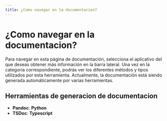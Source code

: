 ```yaml
---
title: ¿Como navegar en la documentacion?
---
```


# ¿Como navegar en la documentacion? 

Para navegar en esta página de documentación, selecciona el aplicativo del que deseas obtener más información en la barra lateral. Una vez en la categoría correspondiente, podrás ver los diferentes métodos y tipos utilizados por esta herramienta. Actualmente, la documentación está siendo generada automáticamente por varias herramientas.

## Herramientas de generacion de documentacion
- __Pandoc__: __Python__
- __TSDoc__: __Typescript__